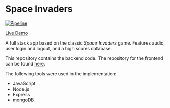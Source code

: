 # Space Invaders

[![Pipeline](https://github.com/erwincabrera/space-invaders-backend/actions/workflows/pipeline.yml/badge.svg)](https://github.com/erwincabrera/space-invaders-backend/actions/workflows/pipeline.yml)

[Live Demo](https://spaceinvaders.xyz)

A full stack app based on the classic _Space Invaders_ game. Features audio, user login and logout, and a high scores database.

This repository contains the backend code. The repository for the frontend can be found [here](https://github.com/erwincabrera/space-invaders).

The following tools were used in the implementation:

- JavaScript
- Node.js
- Express
- mongoDB
